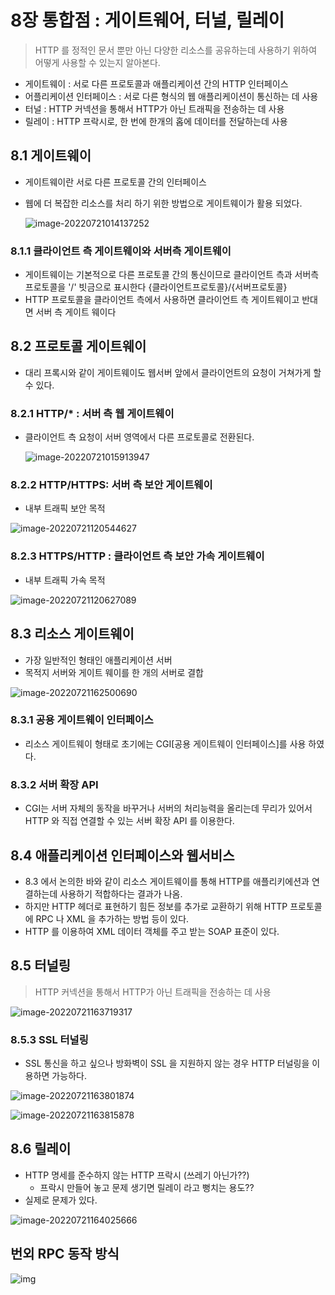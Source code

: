 # 8장 통합점 : 게이트웨어, 터널, 릴레이

> HTTP 를 정적인 문서 뿐만 아닌 다양한 리소스를 공유하는데 사용하기 위하여 어떻게 사용할 수 있는지 알아본다.

* 게이트웨이 : 서로 다른 프로토콜과 애플리케이션 간의 HTTP 인터페이스
* 어플리케이션 인터페이스 : 서로 다른 형식의 웹 애플리케이션이 통신하는 데 사용
* 터널 : HTTP 커넥션을 통해서 HTTP가 아닌 트래픽을 전송하는 데 사용
* 릴레이 : HTTP 프락시로, 한 번에 한개의 홉에 데이터를 전달하는데 사용



## 8.1 게이트웨이

* 게이트웨이란 서로 다른 프로토콜 간의 인터페이스

* 웹에 더 복잡한 리소스를 처리 하기 위한 방법으로 게이트웨이가 활용 되었다.

  ![image-20220721014137252](image-20220721014137252.png)

### 8.1.1 클라이언트 측 게이트웨이와 서버측 게이트웨이

* 게이트웨이는 기본적으로 다른 프로토콜 간의 통신이므로 클라이언트 측과 서버측 프로토콜을 '/' 빗금으로 표시한다 {클라이언트프로토콜}/{서버프로토콜}
* HTTP 프로토콜을 클라이언트 측에서 사용하면 클라이언트 측 게이트웨이고 반대면 서버 측 게이트 웨이다



## 8.2 프로토콜 게이트웨이

* 대리 프록시와 같이 게이트웨이도 웹서버 앞에서 클라이언트의 요청이 거쳐가게 할 수 있다.

### 8.2.1 HTTP/* : 서버 측 웹 게이트웨이

* 클라이언트 측 요청이 서버 영역에서 다른 프로토콜로 전환된다.

  ![image-20220721015913947](image-20220721015913947.png)

### 8.2.2 HTTP/HTTPS: 서버 측 보안 게이트웨이

* 내부 트래픽 보안 목적

![image-20220721120544627](image-20220721120544627.png)

### 8.2.3 HTTPS/HTTP : 클라이언트 측 보안 가속 게이트웨이

* 내부 트래픽 가속 목적

![image-20220721120627089](image-20220721120627089.png)



## 8.3 리소스 게이트웨이

* 가장 일반적인 형태인 애플리케이션 서버
* 목적지 서버와 게이트 웨이를 한 개의 서버로 결합 

![image-20220721162500690](image-20220721162500690.png)



### 8.3.1 공용 게이트웨이 인터페이스

* 리소스 게이트웨이 형태로 초기에는 CGI[공용 게이트웨이 인터페이스]를 사용 하였다.



### 8.3.2 서버 확장 API

* CGI는 서버 자체의 동작을 바꾸거나 서버의 처리능력을 올리는데 무리가 있어서 HTTP 와 직접 연결할 수 있는 서버 확장 API 를 이용한다.



## 8.4 애플리케이션 인터페이스와 웹서비스

* 8.3 에서 논의한 바와 같이 리소스 게이트웨이를 통해 HTTP를 애플리키에션과 연결하는데 사용하기 적합하다는 결과가 나옴.
* 하지만 HTTP 헤더로 표현하기 힘든 정보를 추가로 교환하기 위해 HTTP 프로토콜에 RPC 나 XML 을 추가하는 방법 등이 있다.
* HTTP 를 이용하여 XML 데이터 객체를 주고 받는 SOAP 표준이 있다.



## 8.5 터널링 

> HTTP 커넥션을 통해서 HTTP가 아닌 트래픽을 전송하는 데 사용

![image-20220721163719317](image-20220721163719317.png)



### 8.5.3 SSL 터널링

* SSL 통신을 하고 싶으나 방화벽이 SSL 을 지원하지 않는 경우 HTTP 터널링을 이용하면 가능하다.

![image-20220721163801874](image-20220721163801874.png)

![image-20220721163815878](image-20220721163815878.png)



## 8.6 릴레이

* HTTP 명세를 준수하지 않는 HTTP 프락시 (쓰레기 아닌가??)
  * 프락시 만들어 놓고 문제 생기면 릴레이 라고 뻥치는 용도??
* 실제로 문제가 있다.

![image-20220721164025666](image-20220721164025666.png)



## 번외 RPC 동작 방식

![img](https://blog.kakaocdn.net/dn/bzsvVI/btrqMR3NwFg/3pXKq0JUKikJJezbFIgmf1/img.png)